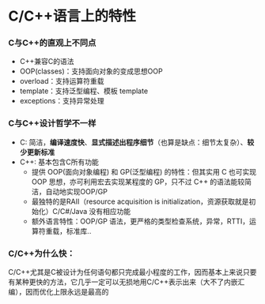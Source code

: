# C/C++语言上的特性

### C与C++的直观上不同点

* C++兼容C的语法
* OOP\(classes\)：支持面向对象的变成思想OOP
* overload：支持运算符重载
* template：支持泛型编程、模板 template
* exceptions：支持异常处理

### C与C++设计哲学不一样

* C: 简洁，**编译速度快**、**显式描述出程序细节**（也算是缺点：细节太复杂）、**较少更新标准**
* C++: 基本包含C所有功能
  * 提供 OOP\(面向对象编程\) 和 GP\(泛型编程\) 的特性：但其实用 C 也可实现 OOP 思想，亦可利用宏去实现某程度的 GP，只不过 C++ 的语法能较简洁，自动地实现OOP/GP
  * 最独特的是RAII（resource acquisition is initialization，资源获取就是初始化）C/C\#/Java 没有相应功能
  * 额外语言特性：OOP/GP 语法，更严格的类型检查系统，异常，RTTI，运算符重载，标准库..

### **C/C++为什么快：**

C/C++尤其是C被设计为任何语句都只完成最小程度的工作，因而基本上来说只要有某种更快的方法，它几乎一定可以无损地用C/C++表示出来（大不了内嵌汇编），因而优化上限永远是最高的

